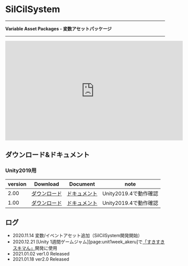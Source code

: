 # SilCilSystem

---

**Variable Asset Packages - 変数アセットパッケージ**

---

<iframe width="560" height="315" src="https://www.youtube.com/embed/DkAiWmwC7YA" frameborder="0" allow="autoplay; encrypted-media" allowfullscreen></iframe>

## ダウンロード&ドキュメント

### Unity2019用

|version|Download|Document|note|
|-|-|-|-|
|2.00|[ダウンロード][release:ver200]|[ドキュメント][page:ver200]|Unity2019.4で動作確認|
|1.00|[ダウンロード][release:ver100]|[ドキュメント][page:ver100]|Unity2019.4で動作確認|

## ログ

- 2020.11.14 変数/イベントアセット追加（SilCilSystem開発開始）
- 2020.12.21 [Unity 1週間ゲームジャム][page:unit1week_akeru]で[「すきすきスキマん」][page:sukisukisukiman]開発に使用
- 2021.01.02 ver1.0 Released
- 2021.01.18 ver2.0 Released

<!--- 参照 --->

<!--- Releases --->
[release:ver100]: https://github.com/TeamAojilu/UnityTeamDevTemplate/releases/download/v1.0/SilCilSystem_unity2019_ver100.unitypackage
[page:ver100]: ver100/index.md

[release:ver200]: https://github.com/TeamAojilu/UnityTeamDevTemplate/releases/download/v2.0/SilCilSystem_ver2.0.0.unitypackage
[page:ver200]: ver200/index.md

<!--- Log --->
[page:unity1week_akeru]: https://unityroom.com/unity1weeks/18
[page:sukisukisukiman]: https://unityroom.com/games/sukisukisukiman
